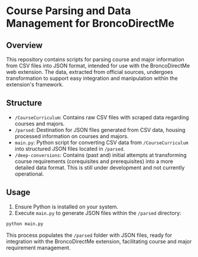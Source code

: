 # Course Parsing and Data Management for BroncoDirectMe

## Overview

This repository contains scripts for parsing course and major information from CSV files into JSON format, intended for use with the BroncoDirectMe web extension. The data, extracted from official sources, undergoes transformation to support easy integration and manipulation within the extension's framework.

## Structure

- `/CourseCurriculum`: Contains raw CSV files with scraped data regarding courses and majors.
- `/parsed`: Destination for JSON files generated from CSV data, housing processed information on courses and majors.
- `main.py`: Python script for converting CSV data from `/CourseCurriculum` into structured JSON files located in `/parsed`.
- `/deep-conversions`: Contains (past and) initial attempts at transforming course requirements (corequisites and prerequisites) into a more detailed data format. This is still under development and not currently operational.

## Usage

1. Ensure Python is installed on your system.
2. Execute `main.py` to generate JSON files within the `/parsed` directory:

```bash
python main.py
```

This process populates the `/parsed` folder with JSON files, ready for integration with the BroncoDirectMe extension, facilitating course and major requirement management.
